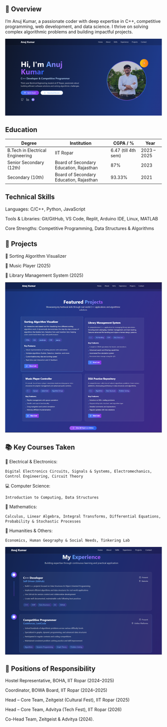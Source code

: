 ## 🎯 Overview

I’m Anuj Kumar, a passionate coder with deep expertise in C++, competitive programming, web development, and data science. I thrive on solving complex algorithmic problems and building impactful projects.


![iamge alt](https://github.com/Anujchoudhary87/Portfolio/blob/4b78bebcafd5cb5bbfb9f8e799ccd13a383b6c72/main.png)

## Education

| Degree                           | Institution                             | CGPA / %            | Year        |
| -------------------------------- | --------------------------------------- | ------------------- | ----------- |
| B.Tech in Electrical Engineering | IIT Ropar                               | 6.47 (till 4th sem) | 2023 – 2025 |
| Senior Secondary (12th)          | Board of Secondary Education, Rajasthan | 87%                 | 2023        |
| Secondary (10th)                 | Board of Secondary Education, Rajasthan | 93.33%              | 2021        |


## Technical Skills


Languages: C/C++, Python, JavaScript

Tools & Libraries: Git/GitHub, VS Code, Replit, Arduino IDE, Linux, MATLAB

Core Strengths: Competitive Programming, Data Structures & Algorithms

## 📂 Projects
🔗 Sorting Algorithm Visualizer



🔗 Music Player (2025)


🔗 Library Management System (2025)

![iamge alt](https://github.com/Anujchoudhary87/Portfolio/blob/4b78bebcafd5cb5bbfb9f8e799ccd13a383b6c72/Projects.png)

## 📚 Key Courses Taken

🧪 Electrical & Electronics:

    Digital Electronics Circuits, Signals & Systems, Electromechanics, Control Engineering, Circuit Theory

💻 Computer Science:

    Introduction to Computing, Data Structures

🧮 Mathematics:

    Calculus, Linear Algebra, Integral Transforms, Differential Equations, Probability & Stochastic Processes

🧠 Humanities & Others:

    Economics, Human Geography & Social Needs, Tinkering Lab

![iamge alt](https://github.com/Anujchoudhary87/Portfolio/blob/4b78bebcafd5cb5bbfb9f8e799ccd13a383b6c72/Experience.png)

## 🏅 Positions of Responsibility
Hostel Representative, BOHA, IIT Ropar (2024–2025)

Coordinator, BOWA Board, IIT Ropar (2024–2025)

Head – Core Team, Zeitgeist (Cultural Fest), IIT Ropar (2025)

Head – Core Team, Advitya (Tech Fest), IIT Ropar (2026)

Co-Head Team, Zeitgeist & Advitya (2024).






    
